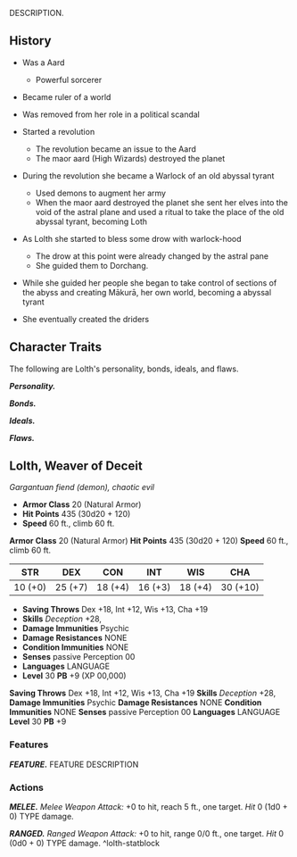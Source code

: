 DESCRIPTION.

## History
- Was a Aard
	- Powerful sorcerer
- Became ruler of a world
- Was removed from her role in a political scandal
- Started a revolution
	- The revolution became an issue to the Aard
	- The maor aard (High Wizards) destroyed the planet
- During the revolution she became a Warlock of an old abyssal tyrant
	- Used demons to augment her army
	- When the maor aard destroyed the planet she sent her elves into the void of the astral plane and used a ritual to take the place of the old abyssal tyrant, becoming Loth

- As Lolth she started to bless some drow with warlock-hood
	- The drow at this point were already changed by the astral pane
	- She guided them to Dorchang.
- While she guided her people she began to take control of sections of the abyss and creating Mākurā, her own world, becoming a abyssal tyrant
- She eventually created the driders


## Character Traits
The following are Lolth's personality, bonds, ideals, and flaws.

***Personality.***


***Bonds.***


***Ideals.***


***Flaws.***


## Lolth, Weaver of Deceit
*Gargantuan fiend (demon), chaotic evil*

- **Armor Class** 20 (Natural Armor)
- **Hit Points** 435 (30d20 + 120)
- **Speed** 60 ft., climb 60 ft.

**Armor Class** 20 (Natural Armor)
**Hit Points** 435 (30d20 + 120)
**Speed** 60 ft., climb 60 ft.


|   STR   |   DEX   |   CON   |   INT   |   WIS   |   CHA    |
|:-------:|:-------:|:-------:|:-------:|:-------:|:--------:|
| 10 (+0) | 25 (+7) | 18 (+4) | 16 (+3) | 18 (+4) | 30 (+10) |

- **Saving Throws** Dex +18, Int +12, Wis +13, Cha +19 
- **Skills** *Deception* +28,
- **Damage Immunities** Psychic
- **Damage Resistances** NONE
- **Condition Immunities** NONE
- **Senses** passive Perception 00
- **Languages** LANGUAGE
- **Level** 30 **PB** +9 (XP 00,000)
 
**Saving Throws** Dex +18, Int +12, Wis +13, Cha +19 
**Skills** *Deception* +28,
**Damage Immunities** Psychic
**Damage Resistances** NONE
**Condition Immunities** NONE
**Senses** passive Perception 00
**Languages** LANGUAGE
**Level** 30 **PB** +9

### Features
***FEATURE.*** FEATURE DESCRIPTION

### Actions
***MELEE.*** *Melee Weapon Attack:* +0 to hit, reach 5 ft., one target. *Hit* 0 (1d0 + 0) TYPE damage. 

***RANGED.*** *Ranged Weapon Attack:* +0 to hit, range 0/0 ft., one target. *Hit* 0 (0d0 + 0) TYPE damage.
^lolth-statblock
